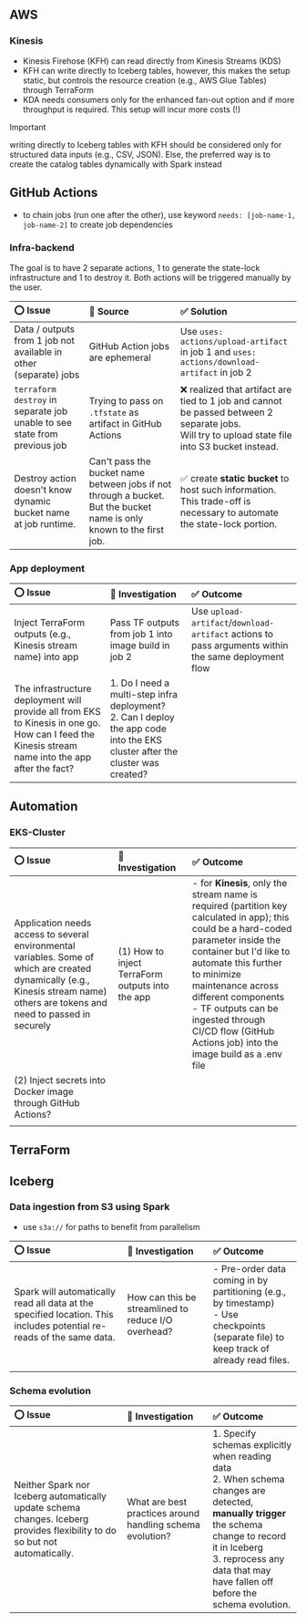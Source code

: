 ## AWS

### Kinesis
- Kinesis Firehose (KFH) can read directly from Kinesis Streams (KDS)
- KFH can write directly to Iceberg tables, however, this makes the setup static, but controls the resource creation (e.g., AWS Glue Tables) through TerraForm
- KDA needs consumers only for the enhanced fan-out option and if more throughput is required. This setup will incur more costs (!)

> [!IMPORTANT]
> writing directly to Iceberg tables with KFH should be considered only for structured data inputs (e.g., CSV, JSON). Else, the preferred way is to create the catalog tables dynamically with Spark instead

## GitHub Actions

- to chain jobs (run one after the other), use keyword `needs: [job-name-1, job-name-2]` to create job dependencies

### Infra-backend
The goal is to have 2 separate actions, 1 to generate the state-lock infrastructure and 1 to destroy it. Both actions will be triggered manually by the user.

| :o: Issue | :mag_right: Source | :white_check_mark: Solution |
| :---- | :----- | :------- |
| Data / outputs from 1 job not available in other (separate) jobs | GitHub Action jobs are ephemeral | Use `uses: actions/upload-artifact` in job 1 and `uses: actions/download-artifact` in job 2 |
| `terraform destroy` in separate job unable to see state from previous job | Trying to pass on `.tfstate` as artifact in GitHub Actions | :x: realized that artifact are tied to 1 job and cannot be passed between 2 separate jobs.<br>Will try to upload state file into S3 bucket instead. |
| Destroy action doesn't know dynamic bucket name at job runtime. | Can't pass the bucket name between jobs if not through a bucket. But the bucket name is only known to the first job. | :white_check_mark: create **static bucket** to host such information. This trade-off is necessary to automate the state-lock portion. |


### App deployment
| :o: Issue | :mag_right: Investigation | :white_check_mark: Outcome |
| :---- | :----- | :------- |
| Inject TerraForm outputs (e.g., Kinesis stream name) into app | Pass TF outputs from job 1 into image build in job 2 | Use `upload-artifact`/`download-artifact` actions to pass arguments within the same deployment flow |
| The infrastructure deployment will provide all from EKS to Kinesis in one go. How can I feed the Kinesis stream name into the app after the fact? | 1. Do I need a multi-step infra deployment?<br>2. Can I deploy the app code into the EKS cluster after the cluster was created? | |


## Automation

### EKS-Cluster
| :o: Issue | :mag_right: Investigation | :white_check_mark: Outcome |
| :---- | :----- | :------- |
| Application needs access to several environmental variables. Some of which are created dynamically (e.g., Kinesis stream name) others are tokens and need to passed in securely | (1) How to inject TerraForm outputs into the app | - for **Kinesis**, only the stream name is required (partition key calculated in app); this could be a hard-coded parameter inside the container but I'd like to automate this further to minimize maintenance across different components<br>- TF outputs can be ingested through CI/CD flow (GitHub Actions job) into the image build as a .env file |
 | (2) Inject secrets into Docker image through GitHub Actions? | |
| | | |


## TerraForm

## Iceberg

### Data ingestion from S3 using Spark
- use `s3a://` for paths to benefit from parallelism

| :o: Issue | :mag_right: Investigation | :white_check_mark: Outcome |
| :---- | :----- | :------- |
| Spark will automatically read all data at the specified location. This includes potential re-reads of the same data. | How can this be streamlined to reduce I/O overhead? | - Pre-order data coming in by partitioning (e.g., by timestamp)<br>- Use checkpoints (separate file) to keep track of already read files. |
| | | |

### Schema evolution
| :o: Issue | :mag_right: Investigation | :white_check_mark: Outcome |
| :---- | :----- | :------- |
| Neither Spark nor Iceberg automatically update schema changes. Iceberg provides flexibility to do so but not automatically. | What are best practices around handling schema evolution? | 1. Specify schemas explicitly when reading data<br>2. When schema changes are detected, **manually trigger** the schema change to record it in Iceberg<br>3. reprocess any data that may have fallen off before the schema evolution. |
